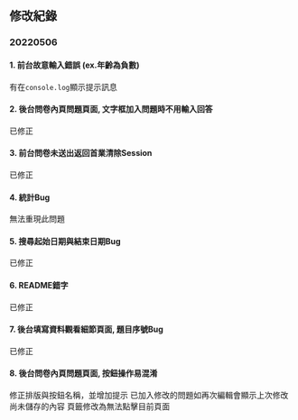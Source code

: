 ## 修改紀錄

### 20220506
#### 1. 前台故意輸入錯誤 (ex.年齡為負數)
有在`console.log`顯示提示訊息
#### 2. 後台問卷內頁問題頁面, 文字框加入問題時不用輸入回答
已修正
#### 3. 前台問卷未送出返回首業清除Session
已修正
#### 4. 統計Bug
無法重現此問題
#### 5. 搜尋起始日期與結束日期Bug
已修正
#### 6. README錯字
已修正
#### 7. 後台填寫資料觀看細節頁面, 題目序號Bug
已修正
#### 8. 後台問卷內頁問題頁面, 按鈕操作易混淆
修正排版與按鈕名稱，並增加提示	
已加入修改的問題如再次編輯會顯示上次修改尚未儲存的內容
頁籤修改為無法點擊目前頁面
